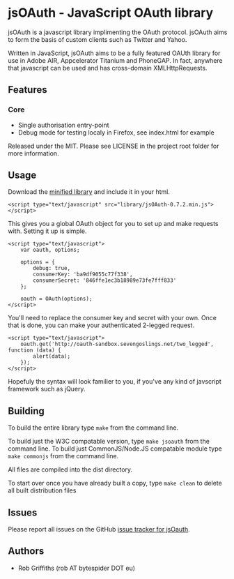 # jsOAuth - JavaScript OAuth library

jsOAuth is a javascript library implimenting the OAuth protocol. jsOAuth aims to
form the basis of custom clients such as Twitter and  Yahoo.

Written in JavaScript, jsOAuth aims to be a fully featured OAUth library for use
in Adobe AIR, Appcelerator Titanium and PhoneGAP.
In fact, anywhere that javascript can be used and has cross-domain
XMLHttpRequests.

## Features

### Core

  * Single authorisation entry-point
  * Debug mode for testing localy in Firefox, see index.html for example

Released under the MIT. Please see LICENSE in the project root folder for more
information.

## Usage

Download the [minified library](https://github.com/downloads/bytespider/jsOAuth/jsOAuth-0.7.2.min.js) and include it in your html.

	<script type="text/javascript" src="library/jsOAuth-0.7.2.min.js"></script>

This gives you a global OAuth object for you to set up and make requests with.
Setting it up is simple.

    <script type="text/javascript">
        var oauth, options;

        options = {
            debug: true,
            consumerKey: 'ba9df9055c77f338',
            consumerSecret: '846ffe1ec3b18989e73fe7fff833'
        };

        oauth = OAuth(options);
    </script>

You'll need to replace the consumer key and secret with your own. Once that is
done, you can make your authenticated 2-legged request.

    <script type="text/javascript">
        oauth.get('http://oauth-sandbox.sevengoslings.net/two_legged', function (data) {
            alert(data);
        });
    </script>

Hopefuly the syntax will look familier to you, if you've any kind of javscript
framework such as jQuery.

## Building

To build the entire library type `make` from the command line.

To build just the W3C compatable version, type `make jsoauth` from the command line.
To build just CommonJS/Node.JS compatable module type `make commonjs` from the command line.

All files are compiled into the dist directory.

To start over once you have already built a copy, type `make clean` to delete
all built distribution files

## Issues

Please report all issues on the GitHub [issue tracker for jsOauth](http://github.com/bytespider/jsOAuth/issues).

## Authors

  * Rob Griffiths (rob AT bytespider DOT eu)
